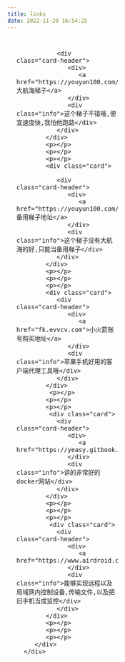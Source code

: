 ```yaml
---
title: links
date: 2022-11-20 16:54:25
---
```

<div class="post-body">
   <div id="links">
      <style>
         .links-content{
         margin-top:1rem;
         }
         .link-navigation::after {
         content: " ";
         display: block;
         clear: both;
         }
         .card {
         width: 45%;
         font-size: 1rem;
         padding: 10px 20px;
         border-radius: 4px;
         transition-duration: 0.15s;
         margin-bottom: 1rem;
         display:flex;
         }
         .card:nth-child(odd) {
         float: left;
         }
         .card:nth-child(even) {
         float: right;
         }
         .card:hover {
         transform: scale(1.1);
         box-shadow: 0 2px 6px 0 rgba(0, 0, 0, 0.12), 0 0 6px 0 rgba(0, 0, 0, 0.04);
         }
         .card a {
         border:none;
         }
         .card .ava {
         width: 3rem!important;
         height: 3rem!important;
         margin:0!important;
         margin-right: 1em!important;
         border-radius:4px;
         }
         .card .card-header {
         font-style: italic;
         overflow: hidden;
         width: 100%;
         }
         .card .card-header a {
         font-style: normal;
         color: #2bbc8a;
         font-weight: bold;
         text-decoration: none;
         }
         .card .card-header a:hover {
         color: #d480aa;
         text-decoration: none;
         }
         .card .card-header .info {
         font-style:normal;
         color:#a3a3a3;
         font-size:14px;
         min-width: 0;
         overflow: hidden;
         white-space: nowrap;
         }
      </style>
      <div class="links-content">
         <div class="link-navigation">
             <div class="card">
              
               <div class="card-header">
                  <div>
                     <a href="https://youyun100.com/">大航海梯子</a>
                  </div>
                  <div class="info">这个梯子不错哦,便宜速度快,我怕他跑路</div>
               </div>
            </div>
			<p></p>
			<p></p>
			<p></p>
            <div class="card">
              
               <div class="card-header">
                  <div>
                     <a href="https://youyun100.com/">备用梯子地址</a>
                  </div>
                  <div class="info">这个梯子没有大航海的好,只能当备用梯子</div>
               </div>
            </div>
            <p></p>
			<p></p>
			<p></p>
            <div class="card">
               <div class="card-header">
                  <div>
                     <a href="fk.evvcv.com">小火箭账号购买地址</a>
                  </div>
                  <div class="info">苹果手机好用的客户端代理工具哦</div>
               </div>
            </div>
             <p></p>
			<p></p>
			<p></p>
             <div class="card">
               <div class="card-header">
                  <div>
                     <a href="https://yeasy.gitbook.io/docker_practice/">docker</a>
                  </div>
                  <div class="info">讲的非常好的docker网站</div>
               </div>
            </div>
            <p></p>
			<p></p>
			<p></p>  
			 <div class="card">
               <div class="card-header">
                  <div>
                     <a href="https://www.airdroid.cn/">airdroid</a>
                  </div>
                  <div class="info">能够实现远程以及局域网内控制设备,传输文件,以及把旧手机当成监控</div>
               </div>
            </div>
            <p></p>
			<p></p>
			<p></p>  
         </div>
      </div>
   </div>
</div>